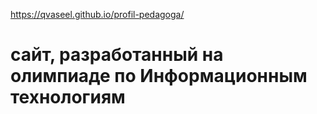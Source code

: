 https://qvaseel.github.io/profil-pedagoga/

# сайт, разработанный на олимпиаде по Информационным технологиям
